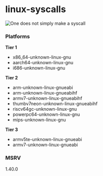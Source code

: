 # linux-syscalls

![One does not simply make a syscall](https://i.imgflip.com/7ndzqd.jpg "memino")

### Platforms

**Tier 1**
- x86_64-unknown-linux-gnu
- aarch64-unknown-linux-gnu
- i686-unknown-linux-gnu

**Tier 2**
- arm-unknown-linux-gnueabi
- arm-unknown-linux-gnueabihf
- armv7-unknown-linux-gnueabihf
- thumbv7neon-unknown-linux-gnueabihf
- riscv64gc-unknown-linux-gnu
- powerpc64-unknown-linux-gnu
- mips-unknown-linux-gnu

**Tier 3**
- armv5te-unknown-linux-gnueabi
- armv7-unknown-linux-gnueabi


### MSRV

1.40.0
